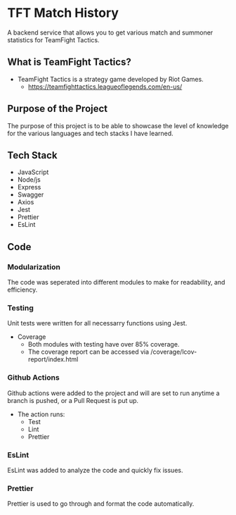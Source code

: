 # TFT Match History

A backend service that allows you to get various match and summoner statistics for TeamFight Tactics.

## What is TeamFight Tactics?

* TeamFight Tactics is a strategy game developed by Riot Games.
    * https://teamfighttactics.leagueoflegends.com/en-us/

## Purpose of the Project

The purpose of this project is to be able to showcase the level of knowledge for the various languages and tech stacks I have learned.

## Tech Stack

* JavaScript
* Node/js
* Express
* Swagger
* Axios
* Jest
* Prettier
* EsLint

## Code

### Modularization

The code was seperated into different modules to make for readability, and efficiency.

### Testing

Unit tests were written for all necessarry functions using Jest.
* Coverage
    * Both modules with testing have over 85% coverage.
    * The coverage report can be accessed via /coverage/lcov-report/index.html

### Github Actions

Github actions were added to the project and will are set to run anytime a branch is pushed, or a Pull Request is put up.
* The action runs:
    * Test
    * Lint
    * Prettier

### EsLint

EsLint was added to analyze the code and quickly fix issues.

### Prettier

Prettier is used to go through and format the code automatically.
